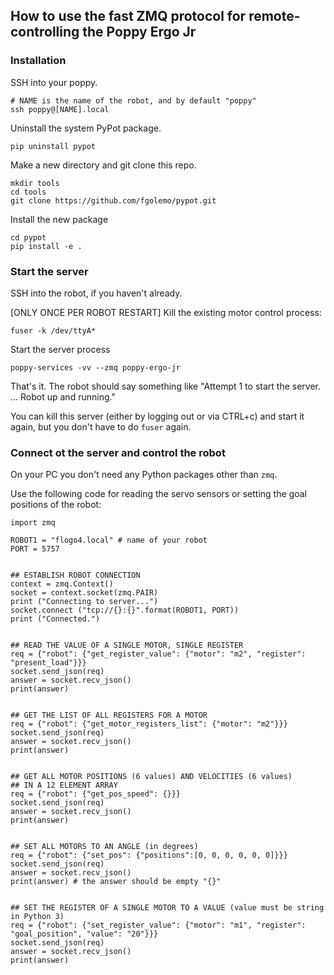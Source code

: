## How to use the fast ZMQ protocol for remote-controlling the Poppy Ergo Jr

### Installation

SSH into your poppy.

    # NAME is the name of the robot, and by default "poppy"
    ssh poppy@[NAME].local 

Uninstall the system PyPot package.

    pip uninstall pypot
    
Make a new directory and git clone this repo.

    mkdir tools
    cd tools
    git clone https://github.com/fgolemo/pypot.git
    
Install the new package

    cd pypot
    pip install -e .
    
### Start the server

SSH into the robot, if you haven't already.

\[ONLY ONCE PER ROBOT RESTART\] Kill the existing motor control process:

    fuser -k /dev/ttyA*
    
Start the server process

    poppy-services -vv --zmq poppy-ergo-jr
    
That's it. The robot should say something like "Attempt 1 to start the server. ... Robot up and running."

You can kill this server (either by logging out or via CTRL+c) and start it again, but you don't have to do `fuser` again.

### Connect ot the server and control the robot

On your PC you don't need any Python packages other than `zmq`.

Use the following code for reading the servo sensors or setting the goal positions of the robot:

    import zmq
    
    ROBOT1 = "flogo4.local" # name of your robot
    PORT = 5757


    ## ESTABLISH ROBOT CONNECTION    
    context = zmq.Context()
    socket = context.socket(zmq.PAIR)
    print ("Connecting to server...")
    socket.connect ("tcp://{}:{}".format(ROBOT1, PORT))
    print ("Connected.")
    
    
    ## READ THE VALUE OF A SINGLE MOTOR, SINGLE REGISTER
    req = {"robot": {"get_register_value": {"motor": "m2", "register": "present_load"}}}
    socket.send_json(req)
    answer = socket.recv_json()
    print(answer)
    
    
    ## GET THE LIST OF ALL REGISTERS FOR A MOTOR
    req = {"robot": {"get_motor_registers_list": {"motor": "m2"}}}
    socket.send_json(req)
    answer = socket.recv_json()
    print(answer)

    
    ## GET ALL MOTOR POSITIONS (6 values) AND VELOCITIES (6 values) 
    ## IN A 12 ELEMENT ARRAY    
    req = {"robot": {"get_pos_speed": {}}}
    socket.send_json(req)
    answer = socket.recv_json()
    print(answer)


    ## SET ALL MOTORS TO AN ANGLE (in degrees)
    req = {"robot": {"set_pos": {"positions":[0, 0, 0, 0, 0, 0]}}}
    socket.send_json(req)
    answer = socket.recv_json()
    print(answer) # the answer should be empty "{}"
    
    
    ## SET THE REGISTER OF A SINGLE MOTOR TO A VALUE (value must be string in Python 3)
    req = {"robot": {"set_register_value": {"motor": "m1", "register": "goal_position", "value": "20"}}}
    socket.send_json(req)
    answer = socket.recv_json()
    print(answer)

